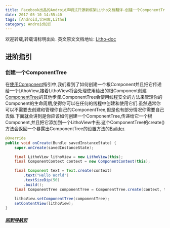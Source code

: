 ```yaml
---
title: Facebook出品的Android声明式开源新框架Litho文档翻译-创建一个ComponentTree
date: 2017-05-10 14:55:40
tags: [Android,实用库,Litho]
category: Android知识
---
```


欢迎转载,转载请标明出处.
英文原文文档地址: [Litho-doc](http://fblitho.com/docs/component-tree)
## 进阶指引
### 创建一个ComponentTree

</p>
</p>

在[使用Component](https://shikieiki.github.io/2017/04/27/Facebook%E5%87%BA%E5%93%81%E7%9A%84Android%E5%A3%B0%E6%98%8E%E5%BC%8F%E5%BC%80%E6%BA%90%E6%96%B0%E6%A1%86%E6%9E%B6Litho%E6%96%87%E6%A1%A3%E7%BF%BB%E8%AF%91-%E4%BD%BF%E7%94%A8Component/)指引中,我们看到了如何创建一个根Component并且把它传递给一个LithoView,接着LithoView将会处理使用给出的根Component创建[ComponentTree](http://fblitho.com/javadoc/com/facebook/litho/ComponentTree)的其他步骤.ComponentTree会使用线程安全的方法来管理你的Component的生命周期,使得你可以在任何的线程中创建和使用它们.虽然通常你可以不需要去创建和管理你自己的ComponentTree,但是也有部分情况你需要自己去做.下面就会讲到是你应该如何创建一个ComponentTree,传递给它一个根Component,并且把它添加到一个LithoView中去.这个ComponentTree的create()方法会返回一个暴露出ComponentTree的设置方法的[Builder](http://fblitho.com/javadoc/com/facebook/litho/ComponentTree.Builder).

``` java
@Override
public void onCreate(Bundle savedInstanceState) {
    super.onCreate(savedInstanceState);

    final LithoView lithoView = new LithoView(this);
    final ComponentContext context = new ComponentContext(this);

    final Component text = Text.create(context)
        .text("Hello World")
        .textSizeDip(50)
        .build();
    final ComponentTree componentTree = ComponentTree.create(context, text).build();

    lithoView.setComponentTree(componentTree);
    setContentView(lithoView);
}
```

</p>
</p>
</p>
</p>

##### [回到导航页](https://shikieiki.github.io/2017/05/04/Facebook%E5%87%BA%E5%93%81%E7%9A%84Android%E5%A3%B0%E6%98%8E%E5%BC%8F%E5%BC%80%E6%BA%90%E6%96%B0%E6%A1%86%E6%9E%B6Litho%E6%96%87%E6%A1%A3%E7%BF%BB%E8%AF%91-%E6%80%BB%E8%A7%88%E5%92%8C%E5%AF%BC%E8%88%AA/)
</p>
</p>
</p>
</p>
